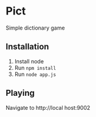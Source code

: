 # Pict
Simple dictionary game

## Installation
1. Install node
1. Run `npm install`
1. Run `node app.js`

## Playing
Navigate to http://local host:9002
